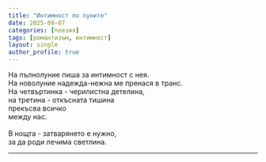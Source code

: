 ```yaml
---
title: "Интимност по луните"
date: 2025-09-07
categories: [поезия]
tags: [романтизъм, интимност]
layout: single
author_profile: true
---
```


<div class="poem3">

На пълнолуние пиша за интимност с нея.<br/>
На новолуние надежда-нежна ме пренася в транс.<br/>
На четвъртинка - черилистна детелина,<br/>
на третина - откъсната тишина<br/>
прекъсва всичко<br/>
между нас.<br/>
<br/>
В нощта - затварянето е нужно,<br/>
за да роди лечима светлина.<br/>

<hr/>
</div>